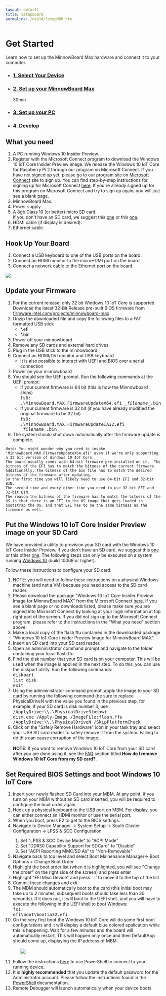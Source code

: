 ```yaml
---
layout: default
title: SetupBoard
permalink: /win10/SetupMBM.htm
---
```


<!-- Main jumbotron for a primary marketing message or call to action -->

<div class="row">
    <!-- <h1>Get Started - Setup Your MinnowBoard Max</h1> -->
    <h1>Get Started</h1>
    <div class="col-md-8">
        <p>Learn how to set up the MinnowBoard Max hardware and connect it to your computer.</p>
    </div>
     <div class="row">
        <ul class="nav nav-justified get-started-steps text-center">
            <li>
              <a href="{{site.baseurl}}/GetStarted.htm"><h3 class="inactive">1. Select Your Device</h3></a>
            </li>
            <li>
              <a href="{{site.baseurl}}/win10/SetupMBM.htm"><h3 class="active">2. Set up your MinnowBoard Max</h3></a>
              <span class="glyphicon glyphicon-time"></span> 30min
            </li>
            <li>
              <a href="{{site.baseurl}}/win10/SetupPCMBM.htm"><h3 class="inactive">3. Set up your PC</h3></a>
            </li>
            <li>
              <a href="{{site.baseurl}}/win10/samples/BlinkyMBM.htm"><h3 class="inactive">4. Develop</h3></a>
            </li>
        </ul>
    </div>
</div>

<div class="row">
    <h2>What you need</h2>
    <ol>
        <li>A PC running Windows 10 Insider Preview.</li>
        <li>Register with the Microsoft Connect program to download the Windows 10 IoT Core Insider Preview image. We release the Windows 10 IoT Core for Raspberry Pi 2 through our program on Microsoft Connect. If you have not signed up yet, please go to our program site on <a href="https://connect.microsoft.com/windowsembeddediot/SelfNomination.aspx?ProgramID=8558" target="_blank">Microsoft Connect</a> site to sign up. You can find step-by-step instructions for signing up for Microsoft Connect <a href="http://ms-iot.github.io/content/SigninMSConnect.htm" target="_blank">here</a>. If you're already signed up for this program on Microsoft Connect and try to sign up again, you will just see a blank page.
        <li>MinnowBoard Max.</li>
        <li>Power supply.</li>
        <li>A 8gb Class 10 (or better) micro SD card.</li>
			If you don't have an SD card, we suggest this <a href="http://www.amazon.com/gp/product/B00IVPU786?tag=thewire06-20&linkCode=as2&creative=374929&camp=211189">one</a> or this <a href="http://www.amazon.com/SanDisk-Ultra-Micro-SDHC-16GB/dp/9966573445/ref=sr_1_15?ie=UTF8&qid=1415926730&sr=8-15&keywords=micro+sd+xd">one</a>.
        <li>HDMI cable (if display is desired).</li>
        <li>Ethernet cable.</li>
    </ol>
</div>

<div class="row">
    <h2>Hook Up Your Board</h2>
    <ol>
        <li>Connect a USB keyboard to one of the USB ports on the board.</li>
        <li>Connect an HDMI monitor to the microHDMI port on the board.</li>
        <li>Connect a network cable to the Ethernet port on the board.</li>
    </ol>
    <img class="device-images" src="{{site.baseurl}}/images/mbm.bmp">
</div>

<div class="row">
    <h2>Update your Firmware</h2>
    <ol class="word-wrap">
        <li>For the current release, only 32 bit Windows 10 IoT Core is supported.  Download the latest 32-Bit Release pre-built BIOS firmware from <a href="http://firmware.intel.com/projects/minnowboard-max" target="_blank">firmware.intel.com/projects/minnowboard-max</a></li>
        <li>Unzip the downloaded file and copy the following files to a FAT formatted USB stick
            <ul>
                <li>*.efi</li>
                <li>*.bin</li>
            </ul>
        </li>
        <li>Power off your minnowboard</li>
        <li>Remove any SD cards and external hard drives </li>
        <li>Plug in the USB stick to the minnowboard </li>
        <li>Connect an HDMI/DVI monitor and USB keyboard
            <ul>
                <li>It is also possible to interact with UEFI and BIOS over a serial connection</li>
            </ul>
        </li>
        <li>Power on your minnowboard </li>
        <li>You should see the UEFI prompt. Run the following commands at the UEFI prompt:
            <ul>
                <li>If your current firmware is 64 bit (this is how the Minnowboard ships)<br/>
                    <kbd>fs0:</kbd><br/>
                    <kbd>.\MinnowBoard.MAX.FirmwareUpdateX64.efi <i>_filename_</i>.bin</kbd>
                </li>
                <li>If your current firmware is 32 bit (if you have already modified the original firmware to be 32 bit)<br/>
                    <kbd>fs0:</kbd><br/>
                    <kbd>.\MinnowBoard.MAX.FirmwareUpdateIA32.efi <i>_filename_</i>.bin</kbd>
                </li>
            </ul>
        </li>
        <li>The system should shut down automatically after the firmware update is complete. </li>
    </ol>

    Note: You might wonder why you need to invoke 'MinnowBoard.MAX.FirmwareUpdateX64.efi' even if we're only supporting a 32 bit version of Windows 10 IoT Core.
    The board usually comes with 64-bit firmware pre-installed on it.  The bitness of the EFI has to match the bitness of the current firmware.  Additionally, the bitness of the bin file has to match the desired bitness of the firmware after updating.
    So the first time you will likely need to use 64-bit EFI and 32-bit BIN.
    The second time and every other time you need to use 32-bit EFI and 32-bit BIN.  
    The reason the bitness of the firmware has to match the bitness of the OS is that there is an EFI in the OS image that gets loaded to bootstrap the OS, and that EFI has to be the same bitness as the firmware as well.

</div>

<style>
#foo {color: red}
</style>

<div class="row">
    <h2>Put the Windows 10 IoT Core Insider Preview image on your SD Card</h2>
    <p>We have provided a utility to provision your SD card with the Windows 10 IoT Core Insider Preview. If you don't have an SD card, we suggest this <a href="http://www.amazon.com/gp/product/B00IVPU786?tag=thewire06-20&linkCode=as2&creative=374929&camp=211189">one</a> or this other <a href="http://www.amazon.com/SanDisk-Ultra-Micro-SDHC-16GB/dp/9966573445/ref=sr_1_15?ie=UTF8&qid=1415926730&sr=8-15&keywords=micro+sd+xd">one</a>.  The following steps can only be executed on a system running <a href="https://insider.windows.com">Windows 10</a> (build 10069 or higher).</p>
    <p>Follow these instructions to configure your SD card:</p>
    <ol class="word-wrap">
        <li>NOTE: you will need to follow these instructions on a physical Windows machine (and not a VM) because you need access to the SD card reader.</li>
        <li>Please download the package "Windows 10 IoT Core Insider Preview Image for MinnowBoard MAX" from the Microsoft Connect <a href="https://connect.microsoft.com/windowsembeddedIoT/Downloads/DownloadDetails.aspx?DownloadID=57783" target="_blank">here</a>. If you see a blank page or no downloads listed, please make sure you are signed into Microsoft Connect by looking at your login information at top right part of the screen. If you did not sign up to the Microsoft Connect program, please refer to the instructions in the "What you need" section above.</li>
        <li>Make a local copy of the flash.ffu contained in the downloaded package "Windows 10 IoT Core Insider Preview Image for MinnowBoard MAX".</li>
        <li>Insert an SD card into your SD card reader.</li>
        <li>Open an admininistrator command prompt and navigate to the folder containing your local flash.ffu.</li>
        <li>
            Find the disk number that your SD card is on your computer.  This will be used when the image is applied in the next step.  To do this, you can use the diskpart utility.  Run the following commands:<br />
            <kbd>diskpart</kbd><br />
            <kbd>list disk</kbd><br />
            <kbd>exit</kbd>
        </li>
        <li>
            Using the admininistrator command prompt, apply the image to your SD card by running the following command (be sure to replace PhysicalDriveN with the value you found in the previous step, for example, if your SD card is disk number 3, use <kbd>/ApplyDrive:\\.\PhysicalDrive3</kbd> below):<br />
            <kbd>dism.exe /Apply-Image /ImageFile:<fullpath>flash.ffu /ApplyDrive:\\.\PhysicalDriveN /SkipPlatformCheck</fullpath></kbd>
        </li>
        <li>Click on the "Safely Remove Hardware" icon in your task tray and select your USB SD card reader to safely remove it from the system.  Failing to do this can cause corruption of the image.
        </li><br>
		<b>NOTE:</b> If you want to remove Windows 10 IoT Core from your SD card after you are done using it, see the <a href="{{site.baseurl}}/FAQs.htm" target="_blank">FAQ</a> section titled <b>How do I remove Windows 10 IoT Core from my SD card?</b>.
    </ol>
</div>

<div class="row">
    <h2>Set Required BIOS Settings and boot Windows 10 IoT Core</h2>
    <ol class="word-wrap">
        <li>Insert your newly flashed SD Card into your MBM.  At any point, if you turn on your MBM without an SD card inserted, you will be required to configure the boot order again.</li>
        <li>Hook up a physical keyboard to the USB port on MBM. For display, you can either connect an HDMI monitor or use the serial port.</li>
        <li>When you boot, press F2 to get to the BIOS settings. </li>
        <li>Navigate to Device Manager -> System Setup -> South Cluster Configuration -> LPSS & SCC Configuration </li>
        <ol>
            <li>Set "LPSS & SCC Device Mode" to "ACPI Mode" </li>
            <li>Set "DDR50 Capability Support for SDCard" to "Disable" </li>
            <li>Set "ACPI Reporting MMC/SD As" to "Non-Removable"</li>
        </ol>
        <li>Navigate back to top level and select Boot Mainenance Manager-> Boot Options > Change Boot Order </li>
        <li>Highlight the boot order list (when it is highlighted, you will see "Change the order" on the right side of the screen) and press enter </li>
        <li>Highlight "EFI Misc Device" and press '+' to move it to the top of the list </li>
        <li>Commit these changes and exit. </li>
        <li>The MBM should automatically boot to the card (this initial boot may take up to 2 minutes, subsequent boots should take less than 30 seconds). If it does not, it will boot to the UEFI shell, and you will have to execute the following in the UEFI shell to boot Windows:<br/>
            <kbd>fs1:</kbd><br/>
            <kbd>efi\boot\bootia32.efi</kbd>
        </li>
        <li>On the very first boot the Windows 10 IoT Core will do some first boot configurations and it will display a default blue colored application while this is happening. Wait for a few minutes and the board will automatically restart. This will happen only once and then DefaultApp should come up, displaying the IP address of MBM.
            <br/><br/><ul><img class="device-images" src="{{site.baseurl}}/images/DefaultAppMBM.png"></ul><br/>
        </li>
        <li>Follow the instructions <a href="{{site.baseurl}}/win10/samples/PowerShell.htm">here</a> to use PowerShell to connect to your running device.</li>
        <li>It is <b>highly recommended</b> that you update the default password for the Administrator account.  Please follow the instructions found in the <a href="{{site.baseurl}}/win10/samples/PowerShell.htm">PowerShell</a> documentation.</li>
        <li>Remote Debugger will launch automatically when your device boots. </li>
    </ol>
</div>
